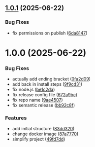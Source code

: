 ## [1.0.1](https://github.com/cloudmatt/sr-test/compare/v1.0.0...v1.0.1) (2025-06-22)


### Bug Fixes

* fix permissions on publish ([6da8147](https://github.com/cloudmatt/sr-test/commit/6da8147a4203f7217430308ca0c0d23bc37c1de1))

# 1.0.0 (2025-06-22)


### Bug Fixes

* actually add ending bracket ([0fa2d09](https://github.com/cloudmatt/sr-test/commit/0fa2d099cc89f733bea0830779affd932563cea9))
* add back in install steps ([9f9cd31](https://github.com/cloudmatt/sr-test/commit/9f9cd31aba7daeb1c69b8f4b24bec9955c8f032e))
* fix node.js ([be1c2da](https://github.com/cloudmatt/sr-test/commit/be1c2da5f0ab7027389a46c35131f8b0fd3bc9a3))
* fix release config file ([672a9bc](https://github.com/cloudmatt/sr-test/commit/672a9bc24340b45386bbebb3ee23571b811034b9))
* fix repo name ([9ae4507](https://github.com/cloudmatt/sr-test/commit/9ae4507391fd14d2f03b1c594ae13eb58e6d7989))
* fix semantic release ([bb92c8f](https://github.com/cloudmatt/sr-test/commit/bb92c8fc31708ff5ecbc592e28c235c0ae035353))


### Features

* add initial structure ([83dd320](https://github.com/cloudmatt/sr-test/commit/83dd3201f2c911ba9e4c3dcdfd8b08b75c3c2eb9))
* change docker image ([87a7770](https://github.com/cloudmatt/sr-test/commit/87a777012a4cc4e0ab552c3d4883c878a0887c87))
* simplify project ([49fd7dd](https://github.com/cloudmatt/sr-test/commit/49fd7dd7d802948559a21a8a3c34bb6ea107dd08))
